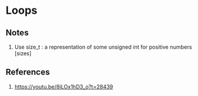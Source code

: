 # Loops

## Notes
1. Use size_t : a representation of some unsigned int for positive numbers [sizes]


## References

1. https://youtu.be/8jLOx1hD3_o?t=28439

